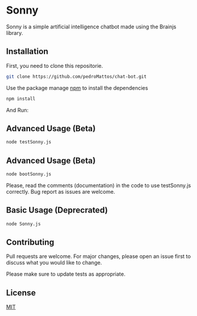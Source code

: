 # Sonny

Sonny is a simple artificial intelligence chatbot made using the Brainjs library.

## Installation
First, you need to clone this repositorie.
```bash
git clone https://github.com/pedroMattos/chat-bot.git
```
Use the package manage [npm](https://nodejs.org/en/download/) to install the dependencies
```bash
npm install
```
And Run:
## Advanced Usage (Beta)
```bash
node testSonny.js
```

## Advanced Usage (Beta)
```bash
node bootSonny.js
```
Please, read the comments (documentation) in the code to use testSonny.js correctly. Bug report as issues are welcome.
## Basic Usage (Deprecrated)

```bash
node Sonny.js
```



## Contributing
Pull requests are welcome. For major changes, please open an issue first to discuss what you would like to change.

Please make sure to update tests as appropriate.

## License
[MIT](https://github.com/pedroMattos/chat-bot/blob/master/LICENSE)